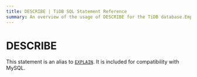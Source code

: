 ```yaml
---
title: DESCRIBE | TiDB SQL Statement Reference
summary: An overview of the usage of DESCRIBE for the TiDB database.Empty
---
```


# DESCRIBE

This statement is an alias to [`EXPLAIN`](/sql-statements/sql-statement-explain.md). It is included for compatibility with MySQL.
